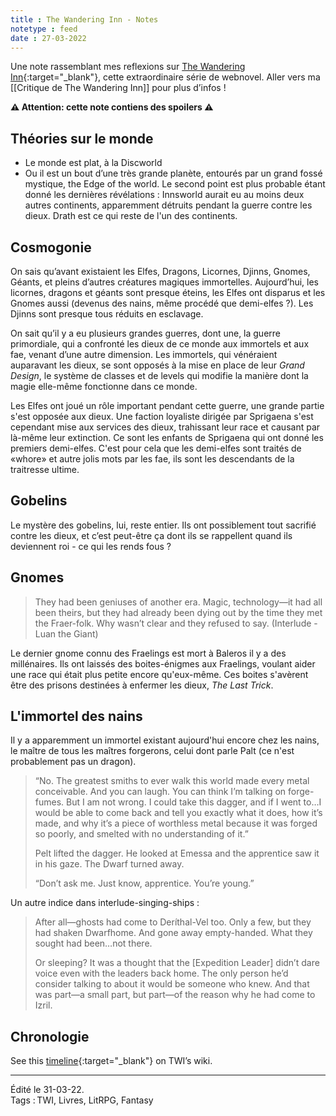 ```yaml
---
title : The Wandering Inn - Notes
notetype : feed
date : 27-03-2022
---
```


Une note rassemblant mes reflexions sur [The Wandering Inn](https://wanderinginn.com/){:target="_blank"}, cette extraordinaire série de webnovel. Aller vers ma [[Critique de The Wandering Inn]] pour plus d’infos !

**⚠️ Attention: cette note contiens des spoilers ⚠️**

## Théories sur le monde
- Le monde est plat, à la Discworld
- Ou il est un bout d’une très grande planète, entourés par un grand fossé mystique, the Edge of the world.
Le second point est plus probable étant donné les dernières révélations : Innsworld aurait eu au moins deux autres continents, apparemment détruits pendant la guerre contre les dieux. Drath est ce qui reste de l'un des continents.

## Cosmogonie
On sais qu’avant existaient les Elfes, Dragons, Licornes, Djinns, Gnomes, Géants, et pleins d’autres créatures magiques immortelles. Aujourd’hui, les licornes, dragons et géants sont presque éteins, les Elfes ont disparus et les Gnomes aussi (devenus des nains, même procédé que demi-elfes ?). Les Djinns sont presque tous réduits en esclavage.

On sait qu’il y a eu plusieurs grandes guerres, dont une, la guerre primordiale, qui a confronté les dieux de ce monde aux immortels et aux fae, venant d’une autre dimension. Les immortels, qui vénéraient auparavant les dieux, se sont opposés à la mise en place de leur *Grand Design*, le système de classes et de levels qui modifie la manière dont la magie elle-même fonctionne dans ce monde.

Les Elfes ont joué un rôle important pendant cette guerre, une grande partie s'est opposée aux dieux. Une faction loyaliste dirigée par Sprigaena s'est cependant mise aux services des dieux, trahissant leur race et causant par là-même leur extinction. Ce sont les enfants de Sprigaena qui ont donné les premiers demi-elfes. C'est pour cela que les demi-elfes sont traités de «whore» et autre jolis mots par les fae, ils sont les descendants de la traitresse ultime.

## Gobelins
Le mystère des gobelins, lui, reste entier. Ils ont possiblement tout sacrifié contre les dieux, et c’est peut-être ça dont ils se rappellent quand ils deviennent roi - ce qui les rends fous ?

## Gnomes
>They had been geniuses of another era. Magic, technology—it had all been theirs, but they had already been dying out by the time they met the Fraer-folk. Why wasn’t clear and they refused to say.
(Interlude - Luan the Giant)

Le dernier gnome connu des Fraelings est mort à Baleros il y a des millénaires. Ils ont laissés des boites-énigmes aux Fraelings, voulant aider une race qui était plus petite encore qu'eux-même.
Ces boites s'avèrent être des prisons destinées à enfermer les dieux, *The Last Trick*.


## L'immortel des nains
Il y a apparemment un immortel existant aujourd'hui encore chez les nains, le maître de tous les maîtres forgerons, celui dont parle Palt (ce n'est probablement pas un dragon).
> “No. The greatest smiths to ever walk this world made every metal conceivable. And you can laugh. You can think I’m talking on forge-fumes. But I am not wrong. I could take this dagger, and if I went to…I would be able to come back and tell you exactly what it does, how it’s made, and why it’s a piece of worthless metal because it was forged so poorly, and smelted with no understanding of it.”
>
> Pelt lifted the dagger. He looked at Emessa and the apprentice saw it in his gaze. The Dwarf turned away.
>
>  “Don’t ask me. Just know, apprentice. You’re young.”

Un autre indice dans interlude-singing-ships :
> After all—ghosts had come to Deríthal-Vel too. Only a few, but they had shaken Dwarfhome. And gone away empty-handed. What they sought had been…not there.
>
> Or sleeping? It was a thought that the [Expedition Leader] didn’t dare voice even with the leaders back home. The only person he’d consider talking to about it would be someone who knew. And that was part—a small part, but part—of the reason why he had come to Izril.

## Chronologie
See this [timeline](https://thewanderinginn.fandom.com/wiki/Timeline){:target="_blank"} on TWI’s wiki.

-----
Édité le 31-03-22.  
Tags : TWI, Livres, LitRPG, Fantasy
